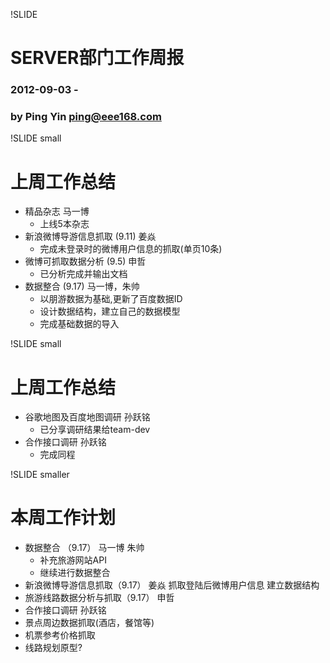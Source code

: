 !SLIDE 
# SERVER部门工作周报 #

### 2012-09-03 - 
### by Ping Yin  <ping@eee168.com>

!SLIDE small

# 上周工作总结 #

* 精品杂志 马一博
	* 上线5本杂志
* 新浪微博导游信息抓取 (9.11) 姜焱
	* 完成未登录时的微博用户信息的抓取(单页10条)
* 微博可抓取数据分析 (9.5) 申哲
	* 已分析完成并输出文档
* 数据整合 (9.17) 马一博，朱帅
	* 以朋游数据为基础,更新了百度数据ID
	* 设计数据结构，建立自己的数据模型
	* 完成基础数据的导入	

!SLIDE small

# 上周工作总结 #
* 谷歌地图及百度地图调研	孙跃铭
	* 已分享调研结果给team-dev
* 合作接口调研 孙跃铭
	* 完成同程

!SLIDE smaller

# 本周工作计划

* 数据整合 （9.17） 		马一博 朱帅
	* 补充旅游网站API
	* 继续进行数据整合
* 新浪微博导游信息抓取（9.17）	姜焱
	抓取登陆后微博用户信息
	建立数据结构
* 旅游线路数据分析与抓取（9.17）	申哲
* 合作接口调研 孙跃铭
* 景点周边数据抓取(酒店，餐馆等)
* 机票参考价格抓取
* 线路规划原型?

